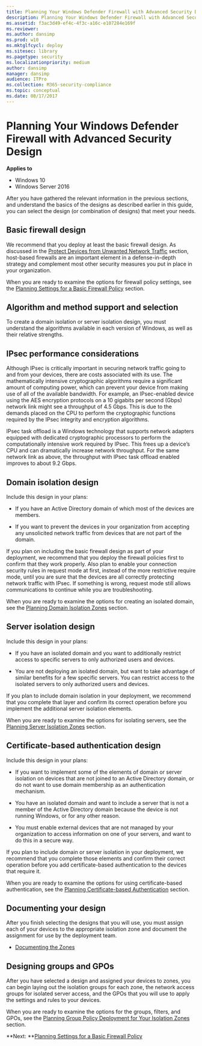 ```yaml
---
title: Planning Your Windows Defender Firewall with Advanced Security Design (Windows 10)
description: Planning Your Windows Defender Firewall with Advanced Security Design
ms.assetid: f3ac3d49-ef4c-4f3c-a16c-e107284e169f
ms.reviewer: 
ms.author: dansimp
ms.prod: w10
ms.mktglfcycl: deploy
ms.sitesec: library
ms.pagetype: security
ms.localizationpriority: medium
author: dansimp
manager: dansimp
audience: ITPro
ms.collection: M365-security-compliance
ms.topic: conceptual
ms.date: 08/17/2017
---
```


# Planning Your Windows Defender Firewall with Advanced Security Design

**Applies to**
-   Windows 10
-   Windows Server 2016

After you have gathered the relevant information in the previous sections, and understand the basics of the designs as described earlier in this guide, you can select the design (or combination of designs) that meet your needs.

## Basic firewall design

We recommend that you deploy at least the basic firewall design. As discussed in the [Protect Devices from Unwanted Network Traffic](protect-devices-from-unwanted-network-traffic.md) section, host-based firewalls are an important element in a defense-in-depth strategy and complement most other security measures you put in place in your organization.

When you are ready to examine the options for firewall policy settings, see the [Planning Settings for a Basic Firewall Policy](planning-settings-for-a-basic-firewall-policy.md) section.

## Algorithm and method support and selection

To create a domain isolation or server isolation design, you must understand the algorithms available in each version of Windows, as well as their relative strengths.

## IPsec performance considerations

Although IPsec is critically important in securing network traffic going to and from your devices, there are costs associated with its use. The mathematically intensive cryptographic algorithms require a significant amount of computing power, which can prevent your device from making use of all of the available bandwidth. For example, an IPsec-enabled device using the AES encryption protocols on a 10 gigabits per second (Gbps) network link might see a throughput of 4.5 Gbps. This is due to the demands placed on the CPU to perform the cryptographic functions required by the IPsec integrity and encryption algorithms.

IPsec task offload is a Windows technology that supports network adapters equipped with dedicated cryptographic processors to perform the computationally intensive work required by IPsec. This frees up a device’s CPU and can dramatically increase network throughput. For the same network link as above, the throughput with IPsec task offload enabled improves to about 9.2 Gbps.

## Domain isolation design


Include this design in your plans:

-   If you have an Active Directory domain of which most of the devices are members.

-   If you want to prevent the devices in your organization from accepting any unsolicited network traffic from devices that are not part of the domain.

If you plan on including the basic firewall design as part of your deployment, we recommend that you deploy the firewall policies first to confirm that they work properly. Also plan to enable your connection security rules in request mode at first, instead of the more restrictive require mode, until you are sure that the devices are all correctly protecting network traffic with IPsec. If something is wrong, request mode still allows communications to continue while you are troubleshooting.

When you are ready to examine the options for creating an isolated domain, see the [Planning Domain Isolation Zones](planning-domain-isolation-zones.md) section.

## Server isolation design


Include this design in your plans:

-   If you have an isolated domain and you want to additionally restrict access to specific servers to only authorized users and devices.

-   You are not deploying an isolated domain, but want to take advantage of similar benefits for a few specific servers. You can restrict access to the isolated servers to only authorized users and devices.

If you plan to include domain isolation in your deployment, we recommend that you complete that layer and confirm its correct operation before you implement the additional server isolation elements.

When you are ready to examine the options for isolating servers, see the [Planning Server Isolation Zones](planning-server-isolation-zones.md) section.

## Certificate-based authentication design


Include this design in your plans:

-   If you want to implement some of the elements of domain or server isolation on devices that are not joined to an Active Directory domain, or do not want to use domain membership as an authentication mechanism.

-   You have an isolated domain and want to include a server that is not a member of the Active Directory domain because the device is not running Windows, or for any other reason.

-   You must enable external devices that are not managed by your organization to access information on one of your servers, and want to do this in a secure way.

If you plan to include domain or server isolation in your deployment, we recommend that you complete those elements and confirm their correct operation before you add certificate-based authentication to the devices that require it.

When you are ready to examine the options for using certificate-based authentication, see the [Planning Certificate-based Authentication](planning-certificate-based-authentication.md) section.

## Documenting your design

After you finish selecting the designs that you will use, you must assign each of your devices to the appropriate isolation zone and document the assignment for use by the deployment team.

-   [Documenting the Zones](documenting-the-zones.md)

## Designing groups and GPOs


After you have selected a design and assigned your devices to zones, you can begin laying out the isolation groups for each zone, the network access groups for isolated server access, and the GPOs that you will use to apply the settings and rules to your devices.

When you are ready to examine the options for the groups, filters, and GPOs, see the [Planning Group Policy Deployment for Your Isolation Zones](planning-group-policy-deployment-for-your-isolation-zones.md) section.

**Next: **[Planning Settings for a Basic Firewall Policy](planning-settings-for-a-basic-firewall-policy.md)
